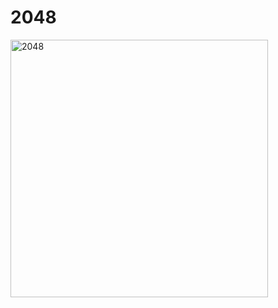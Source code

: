 # 2048

<img width="412" alt="2048" src="https://github.com/S0DEINDE/2048/assets/113142600/7d1dfcc7-b3e8-4c80-8356-7c02fb2843dd">
